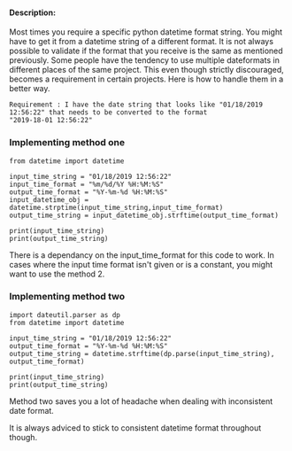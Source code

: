 ####  Description:

Most times you require a specific python datetime format string. You might have to get it from a datetime string of a different format. 
It is not always possible to validate if the format that you receive is the same as mentioned previously. 
Some people have the tendency to use multiple dateformats in different places of the same project. 
This even though strictly discouraged, becomes a requirement in certain projects. Here is how to handle them in a better way.

    Requirement : I have the date string that looks like "01/18/2019 12:56:22" that needs to be converted to the format
    "2019-18-01 12:56:22"


### Implementing method one
    
    from datetime import datetime
    
    input_time_string = "01/18/2019 12:56:22"
    input_time_format = "%m/%d/%Y %H:%M:%S"
    output_time_format = "%Y-%m-%d %H:%M:%S"
    input_datetime_obj = datetime.strptime(input_time_string,input_time_format)
    output_time_string = input_datetime_obj.strftime(output_time_format)
    
    print(input_time_string)
    print(output_time_string)
There is a dependancy on the input_time_format for this code to work. In cases where the input time format isn't given or is a constant, you might want to use the method 2.

### Implementing method two

    import dateutil.parser as dp
    from datetime import datetime

    input_time_string = "01/18/2019 12:56:22"
    output_time_format = "%Y-%m-%d %H:%M:%S"
    output_time_string = datetime.strftime(dp.parse(input_time_string), output_time_format)

    print(input_time_string)
    print(output_time_string)

Method two saves you a lot of headache when dealing with inconsistent date format. 

It is always adviced to stick to consistent datetime format throughout though.
